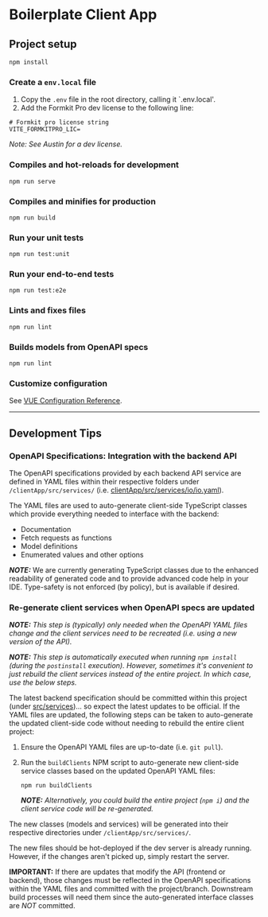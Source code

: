 # Boilerplate Client App

## Project setup
```
npm install
```

### Create a `env.local` file
1. Copy the `.env` file in the root directory, calling it `.env.local'.
2. Add the Formkit Pro dev license to the following line:
```
# Formkit pro license string
VITE_FORMKITPRO_LIC=
```
*Note: See Austin for a dev license.*

### Compiles and hot-reloads for development
```
npm run serve
```

### Compiles and minifies for production
```
npm run build
```

### Run your unit tests
```
npm run test:unit
```

### Run your end-to-end tests
```
npm run test:e2e
```

### Lints and fixes files
```
npm run lint
```

### Builds models from OpenAPI specs
```
npm run lint
```

### Customize configuration
See [VUE Configuration Reference](https://cli.vuejs.org/config/).

----
## Development Tips

### OpenAPI Specifications: Integration with the backend API
The OpenAPI specifications provided by each backend API service are defined in YAML files within their respective folders under `/clientApp/src/services/` (i.e. [clientApp/src/services/io/io.yaml](src/services/io/io.yaml)).

The YAML files are used to auto-generate client-side TypeScript classes which provide everything needed to interface with the backend:
* Documentation
* Fetch requests as functions
* Model definitions
* Enumerated values and other options

_**NOTE:**_
We are currently generating TypeScript classes due to the enhanced readability of generated code and to provide advanced code help in your IDE.
Type-safety is not enforced (by policy), but is available if desired.


### Re-generate client services when OpenAPI specs are updated

_**NOTE:**_
*This step is (typically) only needed when the OpenAPI YAML files change and the client services need to be recreated (i.e. using a new version of the API).*

_**NOTE:**_
*This step is automatically executed when running `npm install` (during the `postinstall` execution). However, sometimes it's convenient to just rebuild the client services instead of the entire project. In which case, use the below steps.*

The latest backend specification should be committed within this project (under [src/services](src/services/))... so expect the latest updates to be official.
If the YAML files are updated, the following steps can be taken to auto-generate the updated client-side code without needing to rebuild the entire client project:

1. Ensure the OpenAPI YAML files are up-to-date (i.e. `git pull`).

2. Run the `buildClients` NPM script to auto-generate new client-side service classes based on the updated OpenAPI YAML files:

   `npm run buildClients`

   _**NOTE:**_
   *Alternatively, you could build the entire project (`npm i`) and the client service code will be re-generated.*


The new classes (models and services) will be generated into their respective directories under `/clientApp/src/services/`.

The new files should be hot-deployed if the dev server is already running. However, if the changes aren't picked up, simply restart the server.


**IMPORTANT:** If there are updates that modify the API (frontend or backend), those changes must be reflected in the OpenAPI specifications within the YAML files and committed with the project/branch. Downstream build processes will need them since the
auto-generated interface classes are _NOT_ committed.
